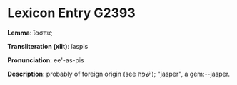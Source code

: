 # Lexicon Entry G2393

**Lemma**: ἴασπις

**Transliteration (xlit)**: íaspis

**Pronunciation**: ee'-as-pis

**Description**:
probably of foreign origin (see יָשְׁפֵה); "jasper", a gem:--jasper.
